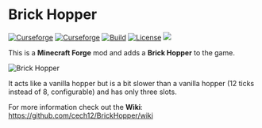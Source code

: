 # Brick Hopper
[![Curseforge](http://cf.way2muchnoise.eu/full_brick-hopper_downloads.svg)](https://www.curseforge.com/minecraft/mc-mods/brick-hopper)
[![Curseforge](http://cf.way2muchnoise.eu/versions/For%20MC_brick-hopper_all.svg)](https://www.curseforge.com/minecraft/mc-mods/brick-hopper/files)
[![Build](https://github.com/cech12/BrickHopper/actions/workflows/build.yml/badge.svg)](https://github.com/cech12/BrickHopper/actions/workflows/build-1-16.yml)
[![License](https://img.shields.io/github/license/cech12/BrickHopper)](http://opensource.org/licenses/MIT)
[![](https://img.shields.io/discord/752506676719910963.svg?style=flat&color=informational&logo=discord&label=Discord)](https://discord.gg/gRUFH5t)

This is a **Minecraft Forge** mod and adds a **Brick Hopper** to the game.

![Brick Hopper](https://raw.githubusercontent.com/cech12/BrickHopper/master/material/brick_hopper.png)

It acts like a vanilla hopper but is a bit slower than a vanilla hopper (12 ticks instead of 8, configurable) and has only three slots.

For more information check out the **Wiki**: https://github.com/cech12/BrickHopper/wiki
